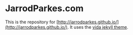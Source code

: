 # JarrodParkes.com

This is the repository for [http://jarrodparkes.github.io/](http://jarrodparkes.github.io/). It uses the [vida jekyll theme](https://github.com/syaning/vida).


